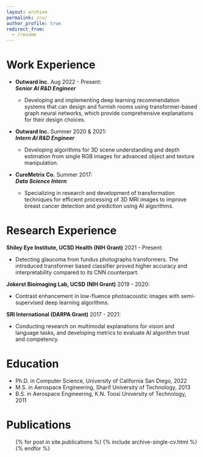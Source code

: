 ```yaml
---
layout: archive
permalink: /cv/
author_profile: true
redirect_from:
  - /resume
---
```


Work Experience
======
* __Outward Inc.__ Aug 2022 - Present:<br /> 
  ___Senior AI R&D Engineer___
  * Developing and implementing deep learning recommendation systems that can design and furnish rooms using transformer-based graph neural networks, which provide comprehensive explanations for their design choices.

* __Outward Inc.__ Summer 2020 & 2021:<br /> 
  ___Intern AI R&D Engineer___
  * Developing algorithms for 3D scene understanding and depth estimation from single RGB images for advanced object and texture manipulation.

* __CureMetrix Co.__ Summer 2017:<br />
  ___Data Science Intern___
  * Specializing in research and development of transformation techniques for efficient processing of 3D MRI images to improve breast cancer detection and prediction using AI algorithms.

Research Experience
======

__Shiley Eye Institute, UCSD Health (NIH Grant)__ 2021 - Present:<br />
 * Detecting glaucoma from fundus photographs transformers. The introduced transformer based classifier proved higher accuracy and interpretability compared to its CNN counterpart.

__Jokerst Bioimaging Lab, UCSD (NIH Grant)__ 2019 - 2020:<br />
 * Contrast enhancement in low-fluence photoacoustic images with semi-supervised deep learning algorithms.

 __SRI International (DARPA Grant)__ 2017 - 2021:<br />
 * Conducting research on multimodal explanations for vision and language tasks, and developing metrics to evaluate AI algorithm trust and competency.

 Education
======
* Ph.D. in Computer Science, University of California San Diego, 2022
* M.S. in Aerospace Engineering, Sharif University of Technology, 2013
* B.S. in Aerospace Engineering, K.N. Toosi University of Technology, 2011

Publications
======
  <ul>{% for post in site.publications %}
    {% include archive-single-cv.html %}
  {% endfor %}</ul>
